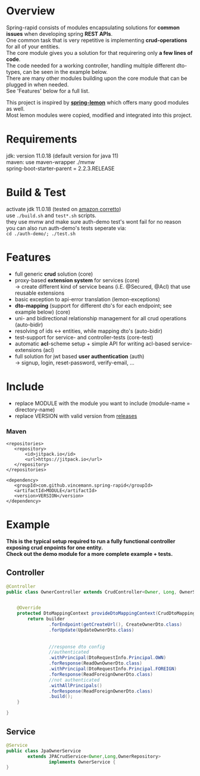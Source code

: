 # Overview  
Spring-rapid consists of modules encapsulating solutions for **common issues** when developing spring **REST APIs**.  
One common task that is very repetitive is implementing **crud-operations** for all of your entities.    
The core module gives you a solution for that requirering only **a few lines of code**.  
The code needed for a working controller, handling multiple different dto-types, can be seen in the example below.  
There are many other modules building upon the core module that can be plugged in when needed.  
See 'Features' below for a full list.  
  
This project is inspired by [**spring-lemon**](https://github.com/naturalprogrammer/spring-lemon) which offers many good modules as well.  
Most lemon modules were copied, modified and integrated into this project.  
  
# Requirements  
jdk: version 11.0.18 (default version for java 11)   
maven: use maven-wrapper ./mvnw  
spring-boot-starter-parent = 2.2.3.RELEASE   
  
# Build & Test    
activate jdk 11.0.18 (tested on [amazon corretto](https://docs.aws.amazon.com/de_de/corretto/latest/corretto-11-ug/downloads-list.html))      
use ``` ./build.sh ``` and ``` test*.sh ``` scripts.    
they use mvnw and make sure auth-demo test's wont fail for no reason      
you can also run auth-demo's tests seperate via:      
``` cd ./auth-demo/; ./test.sh ```   
# Features  
* full generic **crud** solution                                                                     (core)   
* proxy-based **extension system** for services                                                      (core)  
  -> create different kind of service beans (i.E. @Secured, @Acl) that use reusable extensions  
* basic exception to api-error translation                                                           (lemon-exceptions)  
* **dto-mapping** (support for different dto's for each endpoint; see example below)                 (core)  
* uni- and bidirectional relationship management for all crud operations                             (auto-bidir)  
* resolving of ids <-> entities, while mapping dto's                                                 (auto-bidir)  
* test-support for service- and controller-tests                                                     (core-test)  
* automatic **acl**-scheme setup + simple API for writing acl-based service-extensions               (acl)  
* full solution for jwt based **user authentication**                                                (auth)  
  -> signup, login, reset-password, verify-email, ...
    
 # Include   
* replace MODULE with the module you want to include (module-name = directory-name)  
* replace VERSION with valid version from [releases](https://github.com/vincemann/spring-rapid/releases)  
 ### Maven  
 ```code  
<repositories>    
    <repository>   
        <id>jitpack.io</id>  
        <url>https://jitpack.io</url>  
    </repository>  
</repositories>  
  
<dependency>  
    <groupId>com.github.vincemann.spring-rapid</groupId>  
    <artifactId>MODULE</artifactId>  
    <version>VERSION</version>  
</dependency>  
```  
  
# Example  
**This is the typical setup required to run a fully functional controller exposing crud enpoints for one entity.**  
**Check out the demo module for a more complete example + tests.**  
## Controller    
  
```java  
@Controller
public class OwnerController extends CrudController<Owner, Long, OwnerService> {


    @Override
    protected DtoMappingContext provideDtoMappingContext(CrudDtoMappingContextBuilder builder) {
        return builder
                .forEndpoint(getCreateUrl(), CreateOwnerDto.class)
                .forUpdate(UpdateOwnerDto.class)
                
                
                //response dto config
                //authenticated
                .withPrincipal(DtoRequestInfo.Principal.OWN)
                .forResponse(ReadOwnOwnerDto.class)
                .withPrincipal(DtoRequestInfo.Principal.FOREIGN)
                .forResponse(ReadForeignOwnerDto.class)
                //not authenticated
                .withAllPrincipals()
                .forResponse(ReadForeignOwnerDto.class)
                .build();
    }

}

```
  
  
## Service   
  
```java  
@Service  
public class JpaOwnerService  
        extends JPACrudService<Owner,Long,OwnerRepository>  
                implements OwnerService {  
}  

```  
 
  


